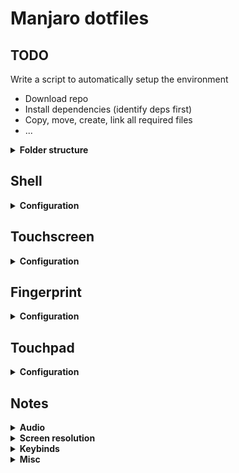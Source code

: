 # Manjaro dotfiles
## TODO

Write a script to automatically setup the environment

- Download repo
- Install dependencies (identify deps first)
- Copy, move, create, link all required files
- ...

<details>
<summary><b>Folder structure</b></summary>

Files in `etc/` and `usr/` are not actually located in the home folder. Clone the repo, then `cd dotfiles` and then follow these steps

- `sudo pacman -Syu`
- `sudo pacman -S yay zsh termite firefox polybar`
- `sudo chsh; chsh`

- `sh -c "$(curl -fsSL https://raw.githubusercontent.com/robbyrussell/oh-my-zsh/master/tools/install.sh)"`
- `git clone https://github.com/zsh-users/zsh-autosuggestions ${ZSH_CUSTOM:-~/.oh-my-zsh/custom}/plugins/zsh-autosuggestions`

- `cp etc/default/grub /etc/default/grub; sudo update-grub`
- `cp etc/ssh/sshd_config /etc/ssh/sshd_config`
- `cp etc/locale.conf /etc/locale.conf` or just set the proper locale
    - Uncomment the locale to be generate in `/etc/locale.gen`
    - Generate with `sudo locale-gen`
- `cp -r usr/share/X11/xorg.conf.d /usr/share/X11/` or just copy the content
- `cp -r usr/share/conky /usr/share/` (now disabled in `~/.i3/config/`)

All the other configuration files are in the home folder

- `cp -r .i3 ~/` copy i3 configuration files, even better `ln -s DOTFILE_DIR/.i3 ${HOME}/.i3`
- `cp -r .config ~/` copy general config files
- `cp .Xresources ~/; xrdb ~/.Xresources`
</details>

## Shell

<details>
<summary><b>Configuration</b></summary>

Install **zsh** (and also **Oh-My-Zsh**), **vim**, **terminator/termite** if necessary, then

- `cp -r .vim ~/.vim/`
- `ln -s .vimrc ~/.vimrc`
- `ln -s .zshrc ~/.zshrc`
- Double check that `~/.config/terminator/config` exists, or `cp .config/terminator ~/.config/`

- In firefox `layout.css.devPixelsPerPx` to `1.4`

#### Vim plugins
- [vim-netranger](https://github.com/ipod825/vim-netranger)

#### Additional packages
- [termtosvg](https://github.com/nbedos/termtosvg)
- [todo.txt](https://github.com/todotxt/todo.txt-cli)
- **xbacklight** - `pacman -Syu xorg-xbacklight`
- **downgrade** - `sudo pacman -Syu downgrade`
</details>

## Touchscreen

<details>
<summary><b>Configuration</b></summary>

- Install **touchegg** with `yay -Syu touchegg`
- Double check that `~/.config/touchegg/touchegg.conf` exists, or `cp .config/touchegg ~/.config/`
- Load **touchegg** with `echo "touchegg &" >> ~/.xprofile`
- Load `~/.xprofile` from `~/.xinitrc` with `echo "[ -f ~/.xprofile ] &&  . ~/.xprofile" >> ~/.xinitrc`

### `touchegg.conf`
<details>
<summary><b>More</b></summary>

```
<touchégg>
  <settings>
    <property name="composed_gestures_time">111</property>
  </settings>
  <application name="All">
    <gesture type="DRAG" fingers="1" direction="ALL">
      <action type="DRAG_AND_DROP">BUTTON=1</action>
    </gesture>
    <gesture type="DRAG" fingers="3" direction="UP">
      <action type="MAXIMIZE_RESTORE_WINDOW"></action>
    </gesture>
    <gesture type="DRAG" fingers="3" direction="DOWN">
      <action type="MINIMIZE_WINDOW"></action>
    </gesture>
    <gesture type="DRAG" fingers="2" direction="ALL">
      <action type="SCROLL">SPEED=7:INVERTED=true</action>
    </gesture>
    <gesture type="PINCH" fingers="2" direction="IN">
      <action type="SEND_KEYS">Control+minus</action>
    </gesture>
    <gesture type="PINCH" fingers="2" direction="OUT">
      <action type="SEND_KEYS">Control+plus</action>
    </gesture>
    <gesture type="TAP" fingers="3" direction="">
      <action type="MOUSE_CLICK">BUTTON=2</action>
    </gesture>
    <gesture type="TAP" fingers="2" direction="">
      <action type="MOUSE_CLICK">BUTTON=3</action>
    </gesture>
    <gesture type="TAP" fingers="1" direction="">
      <action type="MOUSE_CLICK">BUTTON=1</action>
    </gesture>
  </application>
</touchégg>
```
</details>
</details>

## Fingerprint

<details>
<summary><b>Configuration</b></summary>

Currenlty using `fingerprint-gui` with `libfprint` (only v. 0.8.2-1 works). In case of upgrade just downgrade with `DOWNGRADE_FROM_ALA=1 downgrade libfprint`

</details>

## Touchpad

<details>
<summary><b>Configuration</b></summary>

- Install **xf86-input-libinput**
- `cp 40-libinput.conf /etc/X11/xorg.conf.d/`

### `40-libinput.conf`

```
Section "InputClass"
        Identifier "libinput touchpad catchall"
        MatchIsTouchpad "on"
        MatchDevicePath "/dev/input/event*"
        Driver "libinput"
        Option "NaturalScrolling" "true"
        Option "AccelSpeed" "0.7"
        Option "AccelProfile" "adaptive"
        Option "Tapping" "true"
        Option "TappingButtonMap" "lrm"
EndSection
```
</details>

## Notes

<details>
<summary><b>Audio</b></summary>

Should works with just `alsa` installed. Currently it works with the following packages
```
alsa-lib 1.1.7-1
alsa-plugins 1.1.7-3
alsa-tools 1.1.7-1
alsa-utils 1.1.7-1
zita-alsa-pcmi 0.3.2-1
```

#### Possible fixes/patches

Detect sound card with `cat /proc/asound/cards`. That gives the following output

```
 0 [HDMI           ]: HDA-Intel - HDA Intel HDMI
                      HDA Intel HDMI at 0xf0530000 irq 48
 1 [PCH            ]: HDA-Intel - HDA Intel PCH
                      HDA Intel PCH at 0xf0534000 irq 44
```

and set as default card in `/etc/asound.conf`

```
pcm.!default {
  type hw
  card PCH
}

ctl.!default {
  type hw
  card PCH
}
```

To unmute the sound use the keybind `Mod1 + XF86SoundMute` set in `.i3/config`

If the output of `pulseaudio` shows `E: [pulseaudio] main.c: pa_pid_file_create() failed.` try to add **user** to **audio** group with `sudo usermod -aG audio your_user_name`

Using both `pulseaudio` and `alsamixer`. Get default output device with `pacmd list-sinks | grep -e 'name:' -e 'index:'` 

List all available cards with `aplay -L`

```
...
pulse
    PulseAudio Sound Server
default
    Default ALSA Output (currently PulseAudio Sound Server)
...
```
and test if they are working with `speaker-test -D NAME -c 2` where the name could be, in this specific case, "pulse" or "default".

- [Alsa](https://wiki.archlinux.org/index.php/Advanced_Linux_Sound_Architecture)
- [PulseAudio](https://wiki.archlinux.org/index.php/PulseAudio)

</details>


<details>
<summary><b>Screen resolution</b></summary>

- Generate and create new resolution
	- `xrand --newmode $(cvt 2304 1296 | sed '2 !d;s/Modeline\s//g')`
- Add resolution to output device
	- Find connected device `xrandr | sed -n -e '/\sconnected/p' | awk -F' ' '{print $1}'` (in my case **eDP1**)
	- `xrandr --addmode eDP1 2304x1296_60.00`
- Change resolution
	- `xrandr -s 2304x1296`

</details>

<details>
<summary><b>Keybinds</b></summary>

This might require **xbindkeys**. Now the touch-function keys are set to

- `Search`: launch firefox
- `Explorer`: launch ranger
- `Tools`: launch morc menu
- `Display`: toogle display brightness

</details>

<details>
<summary><b>Misc</b></summary>

- [Arch on X1 carbon](https://wiki.archlinux.org/index.php/Lenovo_ThinkPad_X1_Carbon_(Gen_2))
- Install **Postman**
    - Download the executable and place it in `${HOME}/.app/`
    - Create link `sudo ln -s ${HOME}/.dotfiles/.script/postman /usr/bin/postman`

</details>
